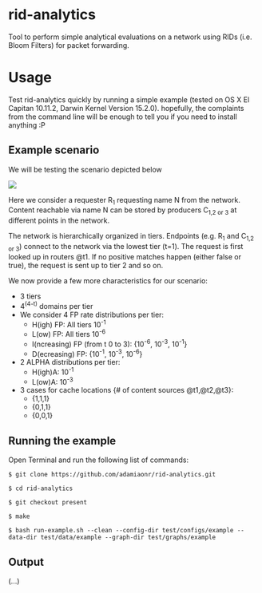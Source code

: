 # rid-analytics
Tool to perform simple analytical evaluations on a network using RIDs (i.e. Bloom Filters) for packet forwarding.

# Usage

Test rid-analytics quickly by running a simple example (tested on OS X El Capitan 10.11.2, 
Darwin Kernel Version 15.2.0). hopefully, the complaints from the command line will be enough to 
tell you if you need to install anything :P

## Example scenario

We will be testing the scenario depicted below

![](https://www.dropbox.com/s/v2vcngxt2t1gurc/example.png?raw=1)

Here we consider a requester R<sub>1</sub> requesting name N from the network. Content reachable via name N can be stored by producers C<sub>1,2 or 3</sub> at different points in the network.

The network is hierarchically organized in tiers. Endpoints (e.g. R<sub>1</sub> and C<sub>1,2 or 3</sub>) connect to the network via the lowest tier (t=1). The request is first looked up in routers @t1. If no positive matches happen (either false or true), the request is sent up to tier 2 and so on.

We now provide a few more characteristics for our scenario:

* 3 tiers
* 4<sup>(4-t)</sup> domains per tier
* We consider 4 FP rate distributions per tier:
	* H(igh) FP: All tiers 10<sup>-1</sup>
	* L(ow) FP: All tiers 10<sup>-6</sup>
	* I(ncreasing) FP (from t 0 to 3): {10<sup>-6</sup>, 10<sup>-3</sup>, 10<sup>-1</sup>}
	* D(ecreasing) FP: {10<sup>-1</sup>, 10<sup>-3</sup>, 10<sup>-6</sup>}
* 2 ALPHA distributions per tier:
	* H(igh)A: 10<sup>-1</sup>
	* L(ow)A: 10<sup>-3</sup>
* 3 cases for cache locations {# of content sources @t1,@t2,@t3}: 
	* {1,1,1}
	* {0,1,1} 
	* {0,0,1}	

## Running the example

Open Terminal and run the following list of commands:

`$ git clone https://github.com/adamiaonr/rid-analytics.git`

`$ cd rid-analytics`

`$ git checkout present`

`$ make`

`$ bash run-example.sh --clean --config-dir test/configs/example --data-dir test/data/example --graph-dir test/graphs/example`

## Output

(...) 
